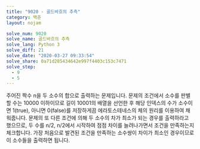 ```yaml
---
title: "9020 - 골드바흐의 추측"
category: 백준
layout: nojam

solve_num: 9020
solve_name: 골드바흐의 추측
solve_lang: Python 3
solve_diff: 21
solve_date: "2020-03-27 09:33:54"
solve_share: 0a71d285434642e997f4403c153c7471
solve_step:
  - 9
  - 5
---
```


주어진 짝수 n을 두 소수의 합으로 출력하는 문제입니다. 문제의 조건에서 소수를 판별할 수는 10000 이하이므로 길이 10001의 배열을 선언한 후 해당 인덱스의 수가 소수이면 1(true), 아니면 0(false)를 저장하게끔 에라토스테네스의 체의 원리를 이용하여 채워줍니다. 문제의 또 다른 조건에 의해 두 소수의 차가 최소가 되는 경우를 출력하라고 했으므로, 두 수를 n/2, n/2에서 시작하여 점점 차이를 늘려나가면서 조건을 만족하는지 체크합니다. 가장 처음으로 발견된 조건을 만족하는 소수쌍이 차이가 최소인 경우이므로 이 소수들을 출력하면 됩니다.
